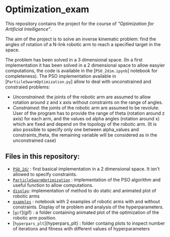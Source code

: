 # Optimization_exam

This repository contains the project for the course of *"Optimization for Artificial Intelligence"*. 

The aim of the project is to solve an inverse kinematic problem: find the angles of rotation of a N-link robotic arm to reach a specified target in the space. 

The problem has been solved in a 3 dimensional space. (In a first implementation it has been solved in a 2 dimensional space to allow easyier computations, the code is available in the [`PSO_2dim.ipynb`] notebook for completeness).
The PSO implementation available in [`ParticleSwarmOptimization.py`] allow to deal with unconstrained and constraied problems:
- *Unconstrained*: the joints of the robotic arm are assumed to allow rotation around z and x axis without constraints on the range of angles.
- *Constrained*: the joints of the robotic arm are assumed to be revolute. User of the program has to provide the range of theta (rotation around z axis) for each arm, and the values od alpha angles (rotation around x) which are fixed and depend on the topology of the robotic arm. (It is also possible to specify only one between alpha_values and constraints_theta, the remaining variable will be considered as in the unconstrained case)


## Files in this repository:
- [`PSO_2d/`](PSO_2d.ipynb)  : first basical implementation in a 2 dimensional space. It isn't allowed to specify constraints.
- [`ParticleSwarmOptimization`](ParticleSwarmOptimization.py) : implementation of the PSO algorithm and useful function to allow computations.
- [`display`](display.py): implementation of method to do static and animated plot of robotic arms
- [`examples`](examples.ipynb) : notebook with 2 examples of robotic arms with and without constraints. Display of te problem and analysis of the hyperparameters.
- [`gif`](gif\) : a folder containing animated plot of the optimization of the robotic arm position.
- [`hyperpars_plt`](hyperpars_plt\) : folder containg plots to inspect number of iterations and fitness with different values of hyperparameters